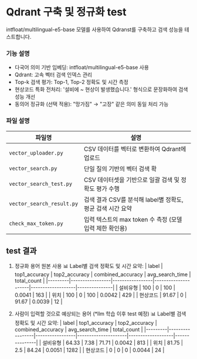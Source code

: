 # Qdrant 구축 및 정규화 test
intfloat/multilingual-e5-base 모델를 사용하여 Qdranst를 구축하고 검색 성능을 테스트합니다.

### 기능 설명
- 다국어 의미 기반 임베딩: intfloat/multilingual-e5-base 사용
- Qdrant: 고속 벡터 검색 인덱스 관리
- Top-k 검색 평가: Top-1, Top-2 정확도 및 시간 측정
- 현상코드 특화 전처리: '설비에 ~ 현상이 발생했습니다.' 형식으로 문장화하여 검색 성능 개선
- 동의어 정규화 (선택 적용): "망가짐" → "고장" 같은 의미 동일 처리 가능

### 파일 설명
| 파일명                       | 설명                                     |
| ------------------------- | -------------------------------------- |
| `vector_uploader.py`      | CSV 데이터를 벡터로 변환하여 Qdrant에 업로드          |
| `vector_search.py`        | 단일 질의 기반의 벡터 검색 확         |
| `vector_search_test.py`   | CSV 데이터셋을 기반으로 일괄 검색 및 정확도 평가 수행       |
| `vector_search_result.py` | 검색 결과 CSV를 분석해 label별 정확도, 평균 검색 시간 요약 |
| `check_max_token.py`      | 입력 텍스트의 max token 수 측정 (모델 입력 제한 확인용)  |



## test 결과
1) 정규화 용어 원본 사용
📊 Label별 검색 정확도 및 시간 요약:
| label   |   top1_accuracy |   top2_accuracy |   combined_accuracy |   avg_search_time |   total_count |
|---------|-----------------|-----------------|---------------------|-------------------|---------------|
| 설비유형    |          100    |               0 |              100    |            0.0041 |           163 |
| 위치      |          100    |               0 |              100    |            0.0042 |           429 |
| 현상코드    |           91.67 |               0 |               91.67 |            0.0039 |            12 |

2) 사람이 입력할 것으로 예상되는 용어 (*llm 학습 이후 test 예정)
📊 Label별 검색 정확도 및 시간 요약:
| label   |   top1_accuracy |   top2_accuracy |   combined_accuracy |   avg_search_time |   total_count |
|---------|-----------------|-----------------|---------------------|-------------------|---------------|
| 설비유형    |           64.33 |            7.38 |               71.71 |            0.0042 |           813 |
| 위치      |           81.75 |            2.5  |               84.24 |            0.0051 |          1282 |
| 현상코드    |            0    |            0    |                0    |            0.0044 |            24 |
